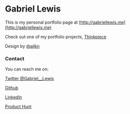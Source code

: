 # Gabriel Lewis

This is my personal portfolio page at [http://gabriellewis.me](http://gabriellewis.me)

Check out one of my portfolio projects, [Thinkpiece](http://thinkpiece.space)

Design by [@ajlkn](https://aj.lkn.io/)

### Contact

You can reach me on:

[Twitter @Gabriel__Lewis](https://www.twitter.com/gabriel__lewis)

[Github](https://www.github.com/gabriel-lewis)

[LinkedIn](https://www.linkedin.com/in/gabriellewis0)

[Product Hunt](https://www.producthunt.com/@gabriel__lewis)
